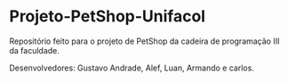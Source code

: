 # Projeto-PetShop-Unifacol
 Repositório feito para o projeto de PetShop da cadeira de programação III da faculdade.

 Desenvolvedores: Gustavo Andrade, Alef, Luan, Armando e carlos.
